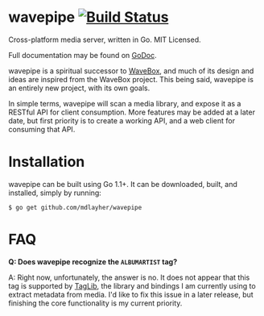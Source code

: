 wavepipe [![Build Status](https://travis-ci.org/mdlayher/wavepipe.svg?branch=master)](https://travis-ci.org/mdlayher/wavepipe)
========

Cross-platform media server, written in Go.  MIT Licensed.

Full documentation may be found on [GoDoc](http://godoc.org/github.com/mdlayher/wavepipe).

wavepipe is a spiritual successor to [WaveBox](https://github.com/einsteinx2/WaveBox), and much of its design
and ideas are inspired from the WaveBox project.  This being said, wavepipe is an entirely new project, with
its own goals.

In simple terms, wavepipe will scan a media library, and expose it as a RESTful API for client consumption.
More features may be added at a later date, but first priority is to create a working API, and a web client
for consuming that API.

Installation
============

wavepipe can be built using Go 1.1+. It can be downloaded, built, and installed, simply by running:

`$ go get github.com/mdlayher/wavepipe`

FAQ
===

__Q: Does wavepipe recognize the `ALBUMARTIST` tag?__

A: Right now, unfortunately, the answer is no.  It does not appear that this tag is supported by
[TagLib](https://github.com/taglib/taglib), the library and bindings I am currently using to extract
metadata from media.  I'd like to fix this issue in a later release, but finishing the core functionality
is my current priority.
